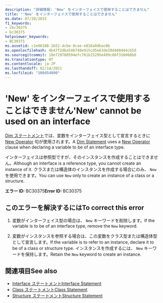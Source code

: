 ```yaml
---
description: "詳細情報: 'New' をインターフェイスで使用することはできません"
title: "'New' をインターフェイスで使用することはできません"
ms.date: 07/20/2015
f1_keywords:
- vbc30375
- bc30375
helpviewer_keywords:
- BC30375
ms.assetid: c1e06108-1b52-4cbe-8cae-e816a0dbac0b
ms.openlocfilehash: 4b47f2dba546748e915cd5e63de20d480d44cb5d
ms.sourcegitcommit: 10e719780594efc781b15295e499c66f316068b8
ms.translationtype: HT
ms.contentlocale: ja-JP
ms.lasthandoff: 02/14/2021
ms.locfileid: "100454990"
---
```

# <a name="new-cannot-be-used-on-an-interface"></a><span data-ttu-id="4f515-103">'New' をインターフェイスで使用することはできません</span><span class="sxs-lookup"><span data-stu-id="4f515-103">'New' cannot be used on an interface</span></span>

<span data-ttu-id="4f515-104">[Dim ステートメント](../language-reference/statements/dim-statement.md)では、変数をインターフェイス型として宣言するときに [New Operator](../language-reference/operators/new-operator.md) 句が使用されます。</span><span class="sxs-lookup"><span data-stu-id="4f515-104">A [Dim Statement](../language-reference/statements/dim-statement.md) uses a [New Operator](../language-reference/operators/new-operator.md) clause when declaring a variable to be of an interface type.</span></span>  
  
 <span data-ttu-id="4f515-105">インターフェイスは参照型ですが、そのインスタンスを作成することはできません。</span><span class="sxs-lookup"><span data-stu-id="4f515-105">Although an interface is a reference type, you cannot create an instance of it.</span></span> <span data-ttu-id="4f515-106">クラスまたは構造体のインスタンスを作成する場合にのみ、 `New` を使用できます。</span><span class="sxs-lookup"><span data-stu-id="4f515-106">You can use `New` only to create an instance of a class or a structure.</span></span>  
  
 <span data-ttu-id="4f515-107">**エラー ID:** BC30375</span><span class="sxs-lookup"><span data-stu-id="4f515-107">**Error ID:** BC30375</span></span>  
  
## <a name="to-correct-this-error"></a><span data-ttu-id="4f515-108">このエラーを解決するには</span><span class="sxs-lookup"><span data-stu-id="4f515-108">To correct this error</span></span>  
  
1. <span data-ttu-id="4f515-109">変数がインターフェイス型の場合は、 `New` キーワードを削除します。</span><span class="sxs-lookup"><span data-stu-id="4f515-109">If the variable is to be of an interface type, remove the `New` keyword.</span></span>  
  
2. <span data-ttu-id="4f515-110">変数がインスタンスを参照する場合は、この変数をクラス型または構造体型として宣言します。</span><span class="sxs-lookup"><span data-stu-id="4f515-110">If the variable is to refer to an instance, declare it to be of a class or structure type.</span></span> <span data-ttu-id="4f515-111">インスタンスを作成するには、 `New` キーワードを保持します。</span><span class="sxs-lookup"><span data-stu-id="4f515-111">Retain the `New` keyword to create an instance.</span></span>  
  
## <a name="see-also"></a><span data-ttu-id="4f515-112">関連項目</span><span class="sxs-lookup"><span data-stu-id="4f515-112">See also</span></span>

- [<span data-ttu-id="4f515-113">Interface ステートメント</span><span class="sxs-lookup"><span data-stu-id="4f515-113">Interface Statement</span></span>](../language-reference/statements/interface-statement.md)
- [<span data-ttu-id="4f515-114">Class ステートメント</span><span class="sxs-lookup"><span data-stu-id="4f515-114">Class Statement</span></span>](../language-reference/statements/class-statement.md)
- [<span data-ttu-id="4f515-115">Structure ステートメント</span><span class="sxs-lookup"><span data-stu-id="4f515-115">Structure Statement</span></span>](../language-reference/statements/structure-statement.md)

